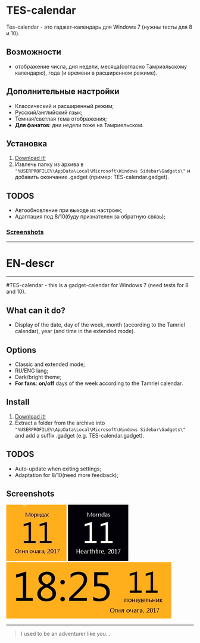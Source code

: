 # TES-calendar
Tes-calendar - это гаджет-календарь для Windows 7 (нужны тесты для 8 и 10).

## Возможности
* отображение числа, дня недели, месяца(согласно Тамриэльскому календарю), года (и времени в расширенном режиме).

## Дополнительные настройки
* Классический и расширенный режим;
* Русский/английский язык;
* Темная/светлая тема отображения;
* **Для фанатов**: дни недели тоже на Тамриельском.

## Установка
1. [Download it!](https://github.com/Durkgame/TES-calendar/archive/master.zip)
2. Извлечь папку из архива в `"%USERPROFILE%\AppData\Local\Microsoft\Windows Sidebar\Gadgets\"` и добавить окончание .gadget (пример: TES-calendar.gadget).

## TODOS
* Автообновление при выходе из настроек;
* Адаптация под 8/10(буду признателен за обратную связь);

### [Screenshots](https://github.com/Durkgame/TES-calendar#screenshots-1)
---
# EN-descr
---
#TES-calendar - this is a gadget-calendar for Windows 7 (need tests for 8 and 10).

## What can it do?
* Display of the date, day of the week, month (according to the Tamriel calendar), year (and time in the extended mode).

## Options
* Classic and extended mode;
* RU/ENG lang;
* Dark/bright theme;
* **For fans**: **on/off** days of the week according to the Tamriel calendar.

## Install
1. [Download it!](https://github.com/Durkgame/TES-calendar/archive/master.zip)
2. Extract a folder from the archive into `"%USERPROFILE%\AppData\Local\Microsoft\Windows Sidebar\Gadgets\"` and add a suffix .gadget (e.g. TES-calendar.gadget).

## TODOS
* Auto-update when exiting settings;
* Adaptation for 8/10(need more feedback);

## Screenshots
![](https://raw.githubusercontent.com/Durkgame/TES-calendar/master/images/example/example3.jpg) 
![](https://raw.githubusercontent.com/Durkgame/TES-calendar/master/images/example/example2.jpg) 
![](https://raw.githubusercontent.com/Durkgame/TES-calendar/master/images/example/example1.jpg)

---

> I used to be an adventurer like you...
